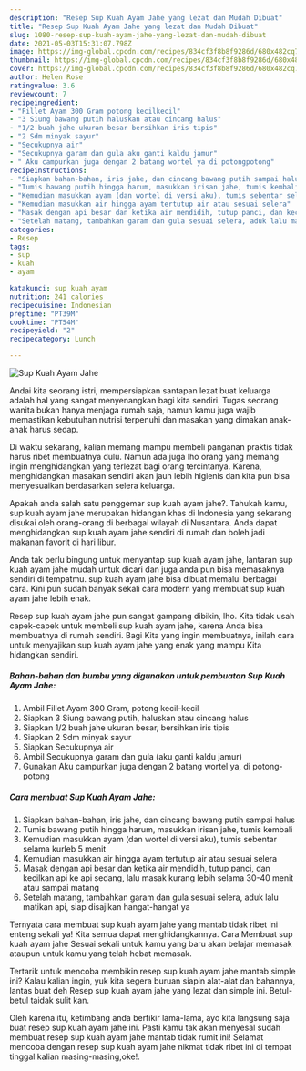 ```yaml
---
description: "Resep Sup Kuah Ayam Jahe yang lezat dan Mudah Dibuat"
title: "Resep Sup Kuah Ayam Jahe yang lezat dan Mudah Dibuat"
slug: 1080-resep-sup-kuah-ayam-jahe-yang-lezat-dan-mudah-dibuat
date: 2021-05-03T15:31:07.798Z
image: https://img-global.cpcdn.com/recipes/834cf3f8b8f9286d/680x482cq70/sup-kuah-ayam-jahe-foto-resep-utama.jpg
thumbnail: https://img-global.cpcdn.com/recipes/834cf3f8b8f9286d/680x482cq70/sup-kuah-ayam-jahe-foto-resep-utama.jpg
cover: https://img-global.cpcdn.com/recipes/834cf3f8b8f9286d/680x482cq70/sup-kuah-ayam-jahe-foto-resep-utama.jpg
author: Helen Rose
ratingvalue: 3.6
reviewcount: 7
recipeingredient:
- "Fillet Ayam 300 Gram potong kecilkecil"
- "3 Siung bawang putih haluskan atau cincang halus"
- "1/2 buah jahe ukuran besar bersihkan iris tipis"
- "2 Sdm minyak sayur"
- "Secukupnya air"
- "Secukupnya garam dan gula aku ganti kaldu jamur"
- " Aku campurkan juga dengan 2 batang wortel ya di potongpotong"
recipeinstructions:
- "Siapkan bahan-bahan, iris jahe, dan cincang bawang putih sampai halus"
- "Tumis bawang putih hingga harum, masukkan irisan jahe, tumis kembali"
- "Kemudian masukkan ayam (dan wortel di versi aku), tumis sebentar selama kurleb 5 menit"
- "Kemudian masukkan air hingga ayam tertutup air atau sesuai selera"
- "Masak dengan api besar dan ketika air mendidih, tutup panci, dan kecilkan api ke api sedang, lalu masak kurang lebih selama 30-40 menit atau sampai matang"
- "Setelah matang, tambahkan garam dan gula sesuai selera, aduk lalu matikan api, siap disajikan hangat-hangat ya"
categories:
- Resep
tags:
- sup
- kuah
- ayam

katakunci: sup kuah ayam 
nutrition: 241 calories
recipecuisine: Indonesian
preptime: "PT39M"
cooktime: "PT54M"
recipeyield: "2"
recipecategory: Lunch

---
```



![Sup Kuah Ayam Jahe](https://img-global.cpcdn.com/recipes/834cf3f8b8f9286d/680x482cq70/sup-kuah-ayam-jahe-foto-resep-utama.jpg)

Andai kita seorang istri, mempersiapkan santapan lezat buat keluarga adalah hal yang sangat menyenangkan bagi kita sendiri. Tugas seorang  wanita bukan hanya menjaga rumah saja, namun kamu juga wajib memastikan kebutuhan nutrisi terpenuhi dan masakan yang dimakan anak-anak harus sedap.

Di waktu  sekarang, kalian memang mampu membeli panganan praktis tidak harus ribet membuatnya dulu. Namun ada juga lho orang yang memang ingin menghidangkan yang terlezat bagi orang tercintanya. Karena, menghidangkan masakan sendiri akan jauh lebih higienis dan kita pun bisa menyesuaikan berdasarkan selera keluarga. 



Apakah anda salah satu penggemar sup kuah ayam jahe?. Tahukah kamu, sup kuah ayam jahe merupakan hidangan khas di Indonesia yang sekarang disukai oleh orang-orang di berbagai wilayah di Nusantara. Anda dapat menghidangkan sup kuah ayam jahe sendiri di rumah dan boleh jadi makanan favorit di hari libur.

Anda tak perlu bingung untuk menyantap sup kuah ayam jahe, lantaran sup kuah ayam jahe mudah untuk dicari dan juga anda pun bisa memasaknya sendiri di tempatmu. sup kuah ayam jahe bisa dibuat memalui berbagai cara. Kini pun sudah banyak sekali cara modern yang membuat sup kuah ayam jahe lebih enak.

Resep sup kuah ayam jahe pun sangat gampang dibikin, lho. Kita tidak usah capek-capek untuk membeli sup kuah ayam jahe, karena Anda bisa membuatnya di rumah sendiri. Bagi Kita yang ingin membuatnya, inilah cara untuk menyajikan sup kuah ayam jahe yang enak yang mampu Kita hidangkan sendiri.

<!--inarticleads1-->

##### Bahan-bahan dan bumbu yang digunakan untuk pembuatan Sup Kuah Ayam Jahe:

1. Ambil Fillet Ayam 300 Gram, potong kecil-kecil
1. Siapkan 3 Siung bawang putih, haluskan atau cincang halus
1. Siapkan 1/2 buah jahe ukuran besar, bersihkan iris tipis
1. Siapkan 2 Sdm minyak sayur
1. Siapkan Secukupnya air
1. Ambil Secukupnya garam dan gula (aku ganti kaldu jamur)
1. Gunakan  Aku campurkan juga dengan 2 batang wortel ya, di potong-potong




<!--inarticleads2-->

##### Cara membuat Sup Kuah Ayam Jahe:

1. Siapkan bahan-bahan, iris jahe, dan cincang bawang putih sampai halus
1. Tumis bawang putih hingga harum, masukkan irisan jahe, tumis kembali
1. Kemudian masukkan ayam (dan wortel di versi aku), tumis sebentar selama kurleb 5 menit
1. Kemudian masukkan air hingga ayam tertutup air atau sesuai selera
1. Masak dengan api besar dan ketika air mendidih, tutup panci, dan kecilkan api ke api sedang, lalu masak kurang lebih selama 30-40 menit atau sampai matang
1. Setelah matang, tambahkan garam dan gula sesuai selera, aduk lalu matikan api, siap disajikan hangat-hangat ya




Ternyata cara membuat sup kuah ayam jahe yang mantab tidak ribet ini enteng sekali ya! Kita semua dapat menghidangkannya. Cara Membuat sup kuah ayam jahe Sesuai sekali untuk kamu yang baru akan belajar memasak ataupun untuk kamu yang telah hebat memasak.

Tertarik untuk mencoba membikin resep sup kuah ayam jahe mantab simple ini? Kalau kalian ingin, yuk kita segera buruan siapin alat-alat dan bahannya, lantas buat deh Resep sup kuah ayam jahe yang lezat dan simple ini. Betul-betul taidak sulit kan. 

Oleh karena itu, ketimbang anda berfikir lama-lama, ayo kita langsung saja buat resep sup kuah ayam jahe ini. Pasti kamu tak akan menyesal sudah membuat resep sup kuah ayam jahe mantab tidak rumit ini! Selamat mencoba dengan resep sup kuah ayam jahe nikmat tidak ribet ini di tempat tinggal kalian masing-masing,oke!.

